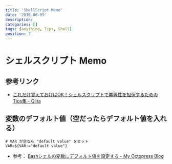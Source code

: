 ```yaml
---
title: 'ShellScript Memo'
date: '2016-06-09'
description:
categories: []
tags: [anything, Tips, Shell]
position: 7
---
```


# シェルスクリプト Memo

## 参考リンク

- [これだけ覚えておけばOK！シェルスクリプトで冪等性を担保するためのTips集 - Qiita](http://qiita.com/yn-misaki/items/3ec0605cba228a7d5c9a)

## 変数のデフォルト値（空だったらデフォルト値を入れる）

    # VAR が空なら "default value" をセット
    VAR=${VAR:="default value"}

- 参考： [Bashシェルの変数にデフォルト値を設定する - My Octopress Blog](http://buf-material.github.io/blog/2014/10/11/set-default-value-to-bash-variables/)

<br/><br/><br/>


